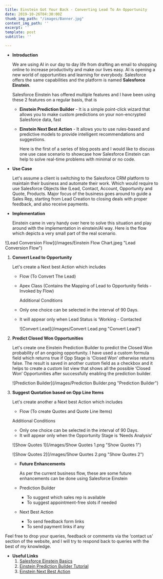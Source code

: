 ```yaml
---
title: Einstein Got Your Back - Converting Lead To An Opportunity
date: 2019-10-26T04:30:00Z
thumb_img_path: "/images/Banner.jpg"
content_img_path: ''
excerpt: ''
template: post
subtitle: ''

---
```

* **Introduction**

  We are using AI in our day to day life from drafting an email to shopping online to increase productivity and make our lives easy. AI is opening a new world of opportunities and learning for everybody. Salesforce offers the same capabilities and the platform is named **Salesforce Einstein**.

  Salesforce Einstein has offered multiple features and I have been using these 2 features on a regular basis, that is
  * **Einstein Prediction Builder** - It is a simple point-click wizard that allows you to make custom predictions on your non-encrypted Salesforce data, fast
  * **Einstein Next Best Action** - It allows you to use rules-based and predictive models to provide intelligent recommendations and suggestions.

    Here is the first of a series of blog posts and I would like to discuss one use case scenario to showcase how Salesforce Einstein can help to solve real-time problems with minimal or no code.

* **Use Case**

  Let's assume a client is switching to the Salesforce CRM platform to maintain their business and automate their work. Which would require to use Salesforce Objects like (Lead, Contact, Account, Opportunity and Quote, Products. Major focus of the business goes around to guide a Sales Rep, starting from Lead Creation to closing deals with proper feedback, and also receive payments.


* **Implementation**

  Einstein came in very handy over here to solve this situation and play around with the implementation in einstein/AI way. Here is the flow which depicts a very small part of the real scenario.

![Lead Conversion Flow](/images/Einstein Flow Chart.jpeg "Lead Conversion Flow")

1. **Convert Lead to Opportunity**

   Let's create a Next best Action which includes
   * Flow (To Convert The Lead)
   * Apex Class (Contains the Mapping of Lead to Opportunity fields - Invoked by Flow)

     Additional Conditions
   * Only one choice can be selected in the interval of 90 Days.
   * It will appear only when Lead Status is ‘Working - Contacted

     ![Convert Lead](/images/Convert Lead.png "Convert Lead")
2. **Predict Closed Won Opportunities**

   Let's create one Einstein Prediction Builder to predict the Closed Won probability of an ongoing opportunity. I have used a custom formula field which returns true if Opp Stage is ‘Closed Won’ otherwise returns false. The result is saved in another custom field as a checkbox and it helps to create a custom list view that shows all the possible ‘Closed Won’ Opportunities after successfully enabling the prediction builder.

   ![Prediction Builder](/images/Prediction Builder.png "Prediction Builder")
3. **Suggest Quotation based on Opp Line Items**

   Let's create another a Next best Action which includes
   * Flow (To create Quotes and Quote Line Items)

   Additional Conditions
   * Only one choice can be selected in the interval of 90 Days.
   * It will appear only when the Opportunity Stage is ‘Needs Analysis’

   ![Show Quotes 1](/images/Show Quotes 1.png "Show Quotes 1")

   ![Show Quotes 2](/images/Show Quotes 2.png "Show Quotes 2")
   * **Future Enhancements**

     As per the current business flow, these are some future enhancements can be done using Salesforce Einstein
   * Prediction Builder
     * To suggest which sales rep is available
     * To suggest appointment-free slots if needed
   * Next Best Action
     * To send feedback form links
     * To send payment links if any

Feel free to drop your queries, feedback or comments via the ‘contact us’ section of the website, and I will try to respond back to queries with the best of my knowledge.

* **Useful Links**
  1. [Salesforce Einstein Basics](https://trailhead.salesforce.com/en/content/learn/modules/get_smart_einstein_feat "Salesforce Einstein Basics")
  2. [Einstein Prediction Builder Tutorial](https://trailhead.salesforce.com/en/content/learn/modules/einstein-prediction-builder "Einstein Prediction Builder Tutorial")
  3. [Einstein Next Best Action](https://trailhead.salesforce.com/en/content/learn/modules/einstein-next-best-action "Einstein Next Best Action")

     